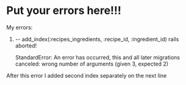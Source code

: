 # Put your errors here!!!
My errors:

1. -- add_index(:recipes_ingredients, :recipe_id, :ingredient_id) rails aborted!
  
    StandardError: An error has occurred, this and all later migrations canceled:
    wrong number of arguments (given 3, expected 2)


 After this error I added second index separately on the next line

